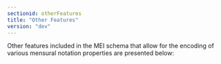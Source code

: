 ```yaml
---
sectionid: otherFeatures
title: "Other Features"
version: "dev"
---
```


Other features included in the MEI schema that allow for the encoding of various mensural notation properties are presented below:
